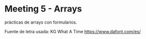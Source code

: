 # Meeting 5 - Arrays

prácticas de arrays con formularios.

Fuente de letra usada: KG What A Time
https://www.dafont.com/es/
